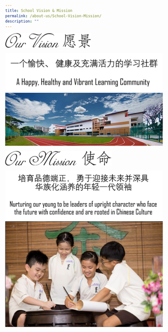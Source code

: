 ```yaml
---
title: School Vision & Mission
permalink: /about-us/School-Vision-Mission/
description: ""
---
```

![](/images/About%20Us/School%20Vision%20and%20Mission/our_vision_opt.png)

![](/images/About%20Us/School%20Vision%20and%20Mission/School%20Vision%20Text2.jpg)
![](/images/About%20Us/School%20Vision%20and%20Mission/VNA-0470_opt.jpg)

![](/images/About%20Us/School%20Vision%20and%20Mission/our_mission_opt.png)

![](/images/About%20Us/School%20Vision%20and%20Mission/School%20Mission%20Text.jpg)
![](/images/About%20Us/School%20Vision%20and%20Mission/Sch%20Mission_Pic.jpeg)